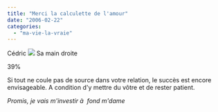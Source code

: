 ```yaml
---
title: "Merci la calculette de l'amour"
date: "2006-02-22"
categories: 
  - "ma-vie-la-vraie"
---
```


Cédric ![](images/heart.gif) Sa main droite  
  
39%  
  
Si tout ne coule pas de source dans votre relation, le succès est encore envisageable. A condition d'y mettre du vôtre et de rester patient.  
  
_Promis, je vais m'investir à  fond m'dame_
